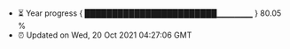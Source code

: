 - ⏳ Year progress { ████████████████████████▁▁▁▁▁▁ } 80.05 %
- ⏰ Updated on Wed, 20 Oct 2021 04:27:06 GMT


